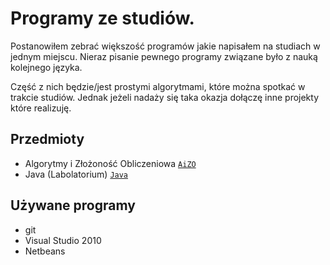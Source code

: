# Programy ze studiów.

Postanowiłem zebrać większość programów jakie napisałem na studiach w jednym miejscu. Nieraz pisanie pewnego programy związane było z nauką kolejnego języka.

Część z nich będzie/jest prostymi algorytmami, które można spotkać w trakcie studiów. Jednak jeżeli nadaży się taka okazja dołączę inne projekty które realizuję.

## Przedmioty

* Algorytmy i Złożoność Obliczeniowa [`AiZO`][AIZO]
* Java (Labolatorium) [`Java`][JAVA]

## Używane programy

* git
* Visual Studio 2010
* Netbeans

[AIZO]: AIZO
[JAVA]: JAVA
